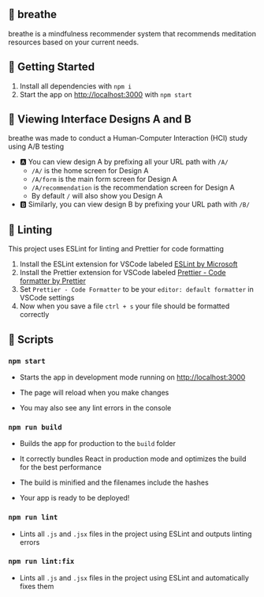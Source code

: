 ## 🧘 breathe

breathe is a mindfulness recommender system that recommends meditation resources based on your current needs.

## 🍼 Getting Started

1. Install all dependencies with `npm i`
2. Start the app on [http://localhost:3000](http://localhost:3000) with `npm start`

## 🧪 Viewing Interface Designs A and B

breathe was made to conduct a Human-Computer Interaction (HCI) study using A/B testing
- 🅰️ You can view design A by prefixing all your URL path with `/A/`
  - `/A/` is the home screen for Design A
  - `/A/form` is the main form screen for Design A
  - `/A/recommendation` is the recommendation screen for Design A
  - By default `/` will also show you Design A
- 🅱️ Similarly, you can view design B by prefixing your URL path with `/B/`

## 🫧 Linting

This project uses ESLint for linting and Prettier for code formatting

1. Install the ESLint extension for VSCode labeled [ESLint by Microsoft](vscode:extension/dbaeumer.vscode-eslint)
2. Install the Prettier extension for VSCode labeled [Prettier - Code formatter by Prettier](vscode:extension/esbenp.prettier-vscode)
3. Set `Prettier - Code Formatter` to be your `editor: default formatter` in VSCode settings
4. Now when you save a file `ctrl + s` your file should be formatted correctly

## 🚀 Scripts

### `npm start`

- Starts the app in development mode running on [http://localhost:3000](http://localhost:3000)

- The page will reload when you make changes
- You may also see any lint errors in the console

### `npm run build`

- Builds the app for production to the `build` folder
- It correctly bundles React in production mode and optimizes the build for the best performance

- The build is minified and the filenames include the hashes
- Your app is ready to be deployed!

### `npm run lint`

- Lints all `.js` and `.jsx` files in the project using ESLint and outputs linting errors

### `npm run lint:fix`

- Lints all `.js` and `.jsx` files in the project using ESLint and automatically fixes them
